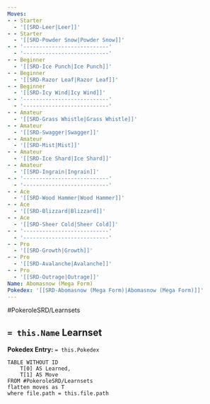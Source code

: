 ```yaml
---
Moves:
- - Starter
  - '[[SRD-Leer|Leer]]'
- - Starter
  - '[[SRD-Powder Snow|Powder Snow]]'
- - '---------------------------'
  - '---------------------------'
- - Beginner
  - '[[SRD-Ice Punch|Ice Punch]]'
- - Beginner
  - '[[SRD-Razor Leaf|Razor Leaf]]'
- - Beginner
  - '[[SRD-Icy Wind|Icy Wind]]'
- - '---------------------------'
  - '---------------------------'
- - Amateur
  - '[[SRD-Grass Whistle|Grass Whistle]]'
- - Amateur
  - '[[SRD-Swagger|Swagger]]'
- - Amateur
  - '[[SRD-Mist|Mist]]'
- - Amateur
  - '[[SRD-Ice Shard|Ice Shard]]'
- - Amateur
  - '[[SRD-Ingrain|Ingrain]]'
- - '---------------------------'
  - '---------------------------'
- - Ace
  - '[[SRD-Wood Hammer|Wood Hammer]]'
- - Ace
  - '[[SRD-Blizzard|Blizzard]]'
- - Ace
  - '[[SRD-Sheer Cold|Sheer Cold]]'
- - '---------------------------'
  - '---------------------------'
- - Pro
  - '[[SRD-Growth|Growth]]'
- - Pro
  - '[[SRD-Avalanche|Avalanche]]'
- - Pro
  - '[[SRD-Outrage|Outrage]]'
Name: Abomasnow (Mega Form)
Pokedex: '[[SRD-Abomasnow (Mega Form)|Abomasnow (Mega Form)]]'
---
```


#PokeroleSRD/Learnsets

## `= this.Name` Learnset

**Pokedex Entry:** `= this.Pokedex`

```dataview
TABLE WITHOUT ID
    T[0] AS Learned,
    T[1] AS Move
FROM #PokeroleSRD/Learnsets
flatten moves as T
where file.path = this.file.path
```
